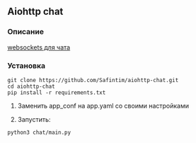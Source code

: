 ## Aiohttp chat

### Описание 

[websockets для чата](https://github.com/Safintim/django-api-chat)

### Установка

```shell script
git clone https://github.com/Safintim/aiohttp-chat.git
cd aiohttp-chat
pip install -r requirements.txt
```


1. Заменить app_conf на app.yaml со своими настройками

2. Запустить:
```shell script
python3 chat/main.py
```
